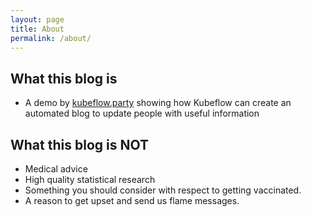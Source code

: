 ```yaml
---
layout: page
title: About
permalink: /about/
---
```


## What this blog is 

- A demo by [kubeflow.party](https://kubeflow.party) showing how Kubeflow can create an automated blog to update people
with useful information
  
## What this blog is NOT

- Medical advice
- High quality statistical research
- Something you should consider with respect to getting vaccinated.
- A reason to get upset and send us flame messages.
